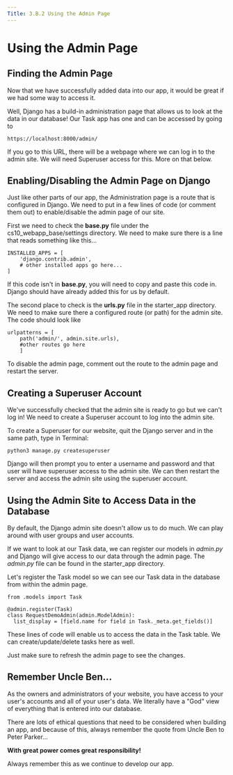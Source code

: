 ```yaml
---
Title: 3.B.2 Using the Admin Page
---
```


# Using the Admin Page

## Finding the Admin Page

Now that we have successfully added data into our app, it would be great if we had some way to access it.

Well, Django has a build-in administration page that allows us to look at the data in our database! Our Task app has one and can be accessed by going to

```shell
https://localhost:8000/admin/
```

If you go to this URL, there will be a webpage where we can log in to the admin site. We will need Superuser access for this. More on that below.

## Enabling/Disabling the Admin Page on Django

Just like other parts of our app, the Administration page is a route that is configured in Django. We need to put in a few lines of code (or comment them out) to enable/disable the admin page of our site.

First we need to check the **base.py** file under the cs10_webapp_base/settings directory. We need to make sure there is a line that reads something like this...

```shell
INSTALLED_APPS = [
    'django.contrib.admin',
    # other installed apps go here...
]
```

If this code isn't in **base.py**, you will need to copy and paste this code in. Django should have already added this for us by default.

The second place to check is the **urls.py** file in the starter_app directory. We need to make sure there a configured route (or path) for the admin site. The code should look like

```shell
urlpatterns = [
    path('admin/', admin.site.urls),
    #other routes go here
    ]
```

To disable the admin page, comment out the route to the admin page and restart the server.

## Creating a Superuser Account

We've successfully checked that the admin site is ready to go but we can't log in! We need to create a Superuser account to log into the admin site.

To create a Superuser for our website, quit the Django server and in the same path, type in Terminal:

```shell
python3 manage.py createsuperuser
```

Django will then prompt you to enter a username and password and that user will have superuser access to the admin site. We can then restart the server and access the admin site using the superuser account.

## Using the Admin Site to Access Data in the Database

By default, the Django admin site doesn't allow us to do much. We can play around with user groups and user accounts.

If we want to look at our Task data, we can register our models in *admin.py* and Django will give access to our data through the admin page. The *admin.py* file can be found in the starter_app directory.

Let's register the Task model so we can see our Task data in the database from within the admin page.

```shell
from .models import Task

@admin.register(Task)
class RequestDemoAdmin(admin.ModelAdmin):
  list_display = [field.name for field in Task._meta.get_fields()]

```
These lines of code will enable us to access the data in the Task table. We can create/update/delete tasks here as well.

Just make sure to refresh the admin page to see the changes.

## Remember Uncle Ben...

As the owners and administrators of your website, you have access to your user's accounts and all of your user's data. We literally have a "God" view of everything that is entered into our database.

There are lots of ethical questions that need to be considered when building an app, and because of this, always remember the quote from Uncle Ben to Peter Parker...   

**With great power comes great responsibility!**

Always remember this as we continue to develop our app.

